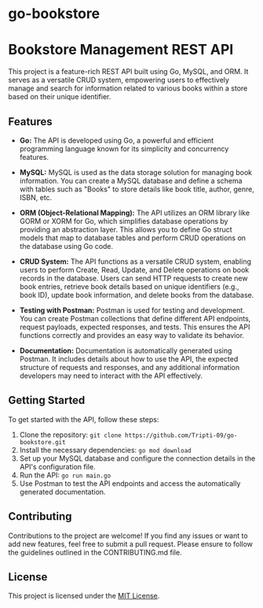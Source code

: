 # go-bookstore

# Bookstore Management REST API

This project is a feature-rich REST API built using Go, MySQL, and ORM. It serves as a versatile CRUD system, empowering users to effectively manage and search for information related to various books within a store based on their unique identifier.

## Features

- **Go:** The API is developed using Go, a powerful and efficient programming language known for its simplicity and concurrency features.

- **MySQL:** MySQL is used as the data storage solution for managing book information. You can create a MySQL database and define a schema with tables such as "Books" to store details like book title, author, genre, ISBN, etc.

- **ORM (Object-Relational Mapping):** The API utilizes an ORM library like GORM or XORM for Go, which simplifies database operations by providing an abstraction layer. This allows you to define Go struct models that map to database tables and perform CRUD operations on the database using Go code.

- **CRUD System:** The API functions as a versatile CRUD system, enabling users to perform Create, Read, Update, and Delete operations on book records in the database. Users can send HTTP requests to create new book entries, retrieve book details based on unique identifiers (e.g., book ID), update book information, and delete books from the database.

- **Testing with Postman:** Postman is used for testing and development. You can create Postman collections that define different API endpoints, request payloads, expected responses, and tests. This ensures the API functions correctly and provides an easy way to validate its behavior.

- **Documentation:** Documentation is automatically generated using Postman. It includes details about how to use the API, the expected structure of requests and responses, and any additional information developers may need to interact with the API effectively.

## Getting Started

To get started with the API, follow these steps:

1. Clone the repository: `git clone https://github.com/Tripti-09/go-bookstore.git`
2. Install the necessary dependencies: `go mod download`
3. Set up your MySQL database and configure the connection details in the API's configuration file.
4. Run the API: `go run main.go`
5. Use Postman to test the API endpoints and access the automatically generated documentation.

## Contributing

Contributions to the project are welcome! If you find any issues or want to add new features, feel free to submit a pull request. Please ensure to follow the guidelines outlined in the CONTRIBUTING.md file.

## License

This project is licensed under the [MIT License](LICENSE).
